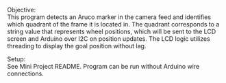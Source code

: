 Objective:  
This program detects an Aruco marker in the camera feed and identifies which quadrant of the frame it is located in. The quadrant corresponds to a string value that represents wheel positions, which will be sent to the LCD screen and Arduino over I2C on position updates. The LCD logic utilizes threading to display the goal position without lag.  

Setup:  
See Mini Project README. Program can be run without Arduino wire connections.
